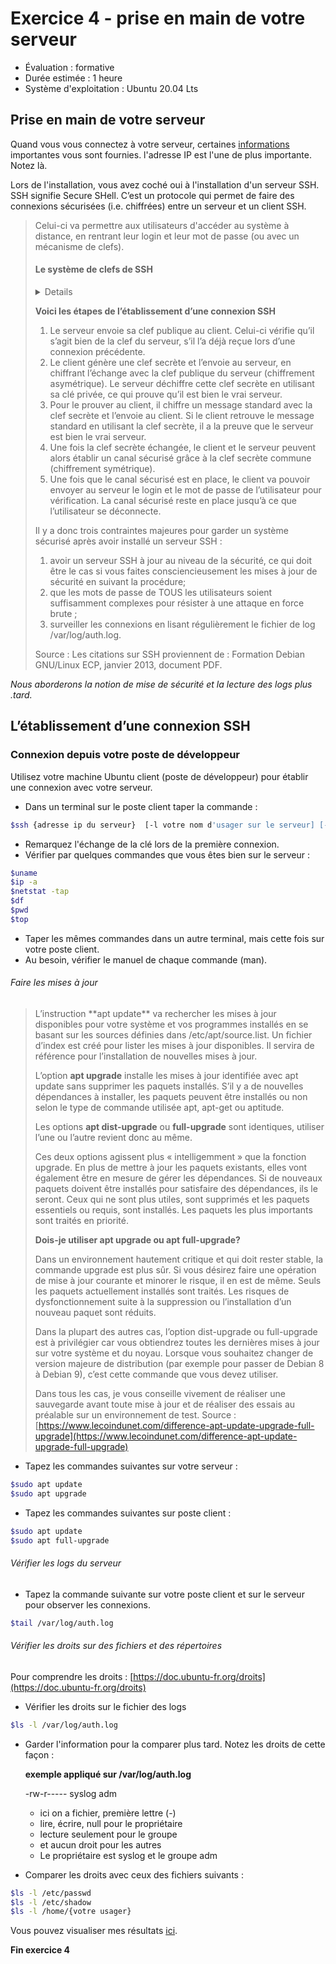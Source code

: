# Exercice 4 - prise en main de votre serveur

- Évaluation : formative
- Durée estimée : 1 heure
- Système d'exploitation : Ubuntu 20.04 Lts


## Prise en main de votre serveur



 Quand vous vous connectez à votre serveur, certaines [informations](Images/Connexion.png) importantes vous sont fournies. l'adresse IP est l'une de plus importante. Notez là.


Lors de l'installation, vous avez coché oui à l'installation d'un serveur SSH.
SSH signifie Secure SHell. C’est un protocole qui permet de faire des connexions sécurisées (i.e. chiffrées) entre un serveur et un client SSH.

<blockquote>Celui-ci va permettre aux utilisateurs d'accéder au système à distance, en rentrant leur login et leur mot de passe (ou avec un mécanisme de clefs).

#### Le système de clefs de SSH
<details>
<blockquote>SSH utilise la cryptographie asymétrique RSA ou DSA. En cryptographie asymétrique, chaque personne dispose d’un couple de clefs : une clé publique et une clef privée. La clé publique peut être librement publiée tandis que la clef privée doit rester secrète. La connaissance de la clef publique ne permet pas d’en déduire la clé privée.
</blockquote>
Un serveur SSH dispose d’un couple de clefs RSA stocké dans le répertoire /etc/
ssh/ et généré lors de l’installation du serveur. Le fichier ssh_host_rsa_key
contient la clef privée et a les permissions 600. Le fichier ssh_host_rsa_key.pub contient la clef publique et a les permissions 644.
</details>

**Voici les étapes de l’établissement d’une connexion SSH**

1. Le serveur envoie sa clef publique au client. Celui-ci vérifie qu’il s’agit bien de la clef du serveur, s’il l’a déjà reçue lors d’une connexion précédente.
2. Le client génère une clef secrète et l’envoie au serveur, en chiffrant l’échange avec la clef publique du serveur (chiffrement asymétrique). Le serveur déchiffre cette clef secrète en utilisant sa clé privée, ce qui prouve qu’il est bien le vrai serveur.
3. Pour le prouver au client, il chiffre un message standard avec la clef secrète et l’envoie au client. Si le client retrouve le message standard en utilisant la clef secrète, il a la preuve que le serveur est bien le vrai serveur. 
4. Une fois la clef secrète échangée, le client et le serveur peuvent alors établir un canal sécurisé grâce à la clef secrète commune (chiffrement symétrique).
5. Une fois que le canal sécurisé est en place, le client va pouvoir envoyer au serveur le login et le mot de passe de l’utilisateur pour vérification. La canal sécurisé reste en place jusqu’à ce que l’utilisateur se déconnecte.


Il y a donc trois contraintes majeures pour garder un système sécurisé après avoir installé un serveur SSH :

1. avoir un serveur SSH à jour au niveau de la sécurité, ce qui doit être le cas si vous
faites consciencieusement les mises à jour de sécurité en suivant la procédure;
2. que les mots de passe de TOUS les utilisateurs soient suffisamment complexes
pour résister à une attaque en force brute ;
3. surveiller les connexions en lisant régulièrement le fichier de log /var/log/auth.log.

Source : Les citations sur SSH proviennent de : Formation Debian GNU/Linux ECP, janvier 2013, document PDF.</blockquote>



<i>Nous aborderons la notion de mise de sécurité et la lecture des logs plus .tard.</i>

## L’établissement d’une connexion SSH





### Connexion depuis votre poste de développeur


Utilisez votre machine Ubuntu client (poste de développeur) pour établir une connexion avec votre serveur.

- Dans un terminal sur le poste client taper la commande :
```bash
$ssh {adresse ip du serveur}  [-l votre nom d'usager sur le serveur] [- port]
```
- Remarquez l'échange de la clé lors de la première connexion.
- Vérifier par quelques commandes que vous êtes bien sur le serveur : 
```bash
$uname
$ip -a
$netstat -tap
$df
$pwd
$top
```
- Taper les mêmes commandes dans un autre terminal, mais cette fois sur votre poste client. 
- Au besoin, vérifier le manuel de chaque commande (man).

###### Faire les mises à jour 

<blockquote>L’instruction **apt update** va rechercher les mises à jour disponibles pour votre système et vos programmes installés en se basant sur les sources définies dans /etc/apt/source.list. Un fichier d’index est créé pour lister les mises à jour disponibles. Il servira de référence pour l’installation de nouvelles mises à jour.

L’option **apt upgrade** installe les mises à jour identifiée avec apt update sans supprimer les paquets installés. S’il y a de nouvelles dépendances à installer, les paquets peuvent être installés ou non selon le type de commande utilisée apt, apt-get ou aptitude.

Les options **apt dist-upgrade** ou **full-upgrade** sont identiques, utiliser l’une ou l’autre revient donc au même.

Ces deux options agissent plus « intelligemment » que la fonction upgrade. En plus de mettre à jour les paquets existants, elles vont également être en mesure de gérer les dépendances. Si de nouveaux paquets doivent être installés pour satisfaire des dépendances, ils le seront. Ceux qui ne sont plus utiles, sont supprimés et les paquets essentiels ou requis, sont installés. Les paquets les plus importants sont traités en priorité.

**Dois-je utiliser apt upgrade ou apt full-upgrade?**

Dans un environnement hautement critique et qui doit rester stable, la commande upgrade est plus sûr. Si vous désirez faire une opération de mise à jour courante et minorer le risque, il en est de même. Seuls les paquets actuellement installés sont traités. Les risques de dysfonctionnement suite à la suppression ou l’installation d’un nouveau paquet sont réduits.

Dans la plupart des autres cas, l’option dist-upgrade ou full-upgrade est à privilégier car vous obtiendrez toutes les dernières mises à jour sur votre système et du noyau. Lorsque vous souhaitez changer de version majeure de distribution (par exemple pour passer de Debian 8 à Debian 9), c’est cette commande que vous devez utiliser.

Dans tous les cas, je vous conseille vivement de réaliser une sauvegarde avant toute mise à jour et de réaliser des essais au préalable sur un environnement de test.
Source : [https://www.lecoindunet.com/difference-apt-update-upgrade-full-upgrade](https://www.lecoindunet.com/difference-apt-update-upgrade-full-upgrade) </blockquote>

- Tapez les commandes suivantes sur votre serveur : 
```bash
$sudo apt update
$sudo apt upgrade
```
- Tapez les commandes suivantes sur poste client : 

```bash
$sudo apt update
$sudo apt full-upgrade
```

###### Vérifier les logs du serveur


- Tapez la commande suivante sur votre  poste client et sur le serveur pour observer les connexions.


```bash
$tail /var/log/auth.log
```
###### Vérifier les droits sur des fichiers et des répertoires


Pour comprendre les droits : [https://doc.ubuntu-fr.org/droits](https://doc.ubuntu-fr.org/droits)
- Vérifier les droits sur le fichier des logs


```bash
$ls -l /var/log/auth.log
```
- Garder l'information pour la comparer plus tard. Notez les droits de cette façon :


    **exemple appliqué sur /var/log/auth.log**


     -rw-r----- syslog adm


   - ici on a fichier, première lettre (-)
   - lire, écrire, null pour le propriétaire
   - lecture seulement pour le groupe
   - et aucun droit pour les autres
   - Le propriétaire est syslog et le groupe adm
   


- Comparer les droits avec ceux des fichiers suivants :


```bash
$ls -l /etc/passwd
$ls -l /etc/shadow
$ls -l /home/{votre usager}
```
Vous pouvez visualiser mes résultats [ici](Images/droit.png).

**Fin exercice 4**
